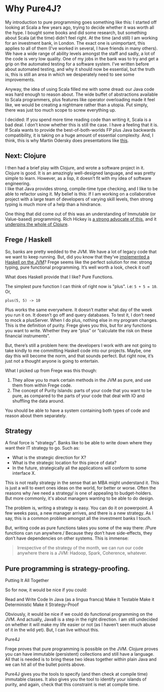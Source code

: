# Why Pure4J?

My introduction to pure programming goes something like this:   I started off looking at Scala a few years ago, trying to 
decide whether it was worth all the hype.   I bought some books and did some research, but something about Scala (at the time)
didn’t feel right.  At the time (and still) I am working for an investment bank, in London.  The exact one is unimportant, 
this applies to all of them (I’ve worked in several, I have friends in many others).  We have a wide range of ability levels 
amongst the staff and sadly, a lot of the code is very low quality.  One of my jobs in the bank was to try and get a grip on 
the automated testing for a software system.  I’ve written before about automated testing, and why it should now be essential, 
but the truth is, this is still an area in which we desperately need to see some improvements.

Anyway, the idea of using Scala filled me with some dread:  our Java code was hard enough to reason about.  The wide buffet 
of abstractions available to Scala programmers, plus features like operator overloading made it feel like, we would be 
creating a nightmare rather than a utopia.  Put simply, there was just too much scope to screw everything up.

I decided: If you spend more time reading code than writing it, Scala is a bad deal.  I don’t know whether this is 
still the case.  I have a feeling that it is.  If Scala wants to provide the best-of-both-worlds FP plus Java 
backwards compatibility, it is taking on a huge amount of essential complexity.  And, I think, this is why 
Martin Odersky does presentations like [this](https://www.youtube.com/watch?v=WxyyJyB_Ssc).

## Next: Clojure

I then had a brief play with Clojure, and wrote a software project in it.  Clojure is good.  It is an amazingly well-designed 
language, and was pretty simple to learn.  However, as a lisp, it doesn’t fit with my idea of software engineering.   
I like that Java provides strong, compile-time type checking, and I like to be able to refactor using it.  My belief is this: 
If I am working on a collaborative project with a large team of developers of varying skill levels, then strong typing is 
much more of a help than a hindrance.

One thing that did come out of this was an understanding of Immutable (or Value-based) programming.  Rich Hickey 
is [a strong advocate of this](https://youtu.be/-6BsiVyC1kM), and it 
[underpins the whole of Clojure](http://www.infoq.com/articles/in-depth-look-clojure-collections).  

## Frege / Haskell

So, banks are pretty wedded to the JVM.   We have a lot of legacy code that we want to keep running.  But, did you 
know that they’ve [implemented a Haskell on the JVM](https://github.com/Frege/frege)?  Frege seems like the perfect 
solution for me:   strong typing, pure functional programming.  It’s well worth a look, check it out!

What does Haskell provide that I like?  Pure Functions.  

The simplest pure function I can think of right now is "plus".  i.e:  `5 + 5 = 10`.  Or,

```
plus(5, 5) -> 10
```

Plus works the same everywhere.  It doesn’t matter what day of the week you run it on.  It doesn’t go off and query databases. 
To test it, I don’t need to mock a plusServer.  When I do plus, nothing else in my program changes.  This is the definition 
of purity.  Frege gives you this, but for any functions you want to write.   Whether they are “plus” or “calculate the risk 
on these financial instruments”.

But, there’s still a problem here:  the developers I work with are not going to take kindly to me committing Haskell code 
into our projects.   Maybe, one day this will become the norm, and that sounds perfect.  But right now, it’s just not a 
thought anyone is going to entertain.

What I picked up from Frege was this though:  

1.  They allow you to mark certain methods in the JVM as pure, and use them from within Frege code.    
2.  The concept of Purity Islands:   parts of your code that you want to be pure, as compared to the parts of your code that deal with IO and shuffling the data around.  

You should be able to have a system containing both types of code and reason about them separately.

## Strategy

A final force is "strategy".   Banks like to be able to write down where they want their IT strategy to go.   Such as:
* What is the strategic direction for X? 
* What is the strategic location for this piece of data? 
* In the future, strategically all the applications will conform to some interface X.

This is not really strategy in the sense that an MBA might understand it.  This is just a will to exert ones ideas on the
world, for better or worse.  Often the reasons why /we need a strategy/ is one of appealing to budget-holders.  But more 
commonly, it's about managers wanting to be able to do design.  

The problem is, writing a strategy is easy.  You can do it on powerpoint.   A few weeks pass, a new manager arrives, 
and there is a new strategy.   As I say, this is a common problem amongst all the investment banks I touch.

But, writing code as pure functions takes you some of the way there:  /Pure functions can run anywhere./  Because they 
don’t have side-effects, they don’t have dependencies on other systems.   This is immense:  

> Irrespective of the strategy of the month, we can run our code anywhere there is a JVM:  Hadoop, Spark, Coherence, whatever.  

## Pure programming is strategy-proofing.

Putting It All Together

So for now, it would be nice if you could:

Read and Write Code In Java (as a lingua franca)
Make It Testable
Make it Deterministic
Make it Strategy-Proof

Obviously, it would be nice if we could do functional programming on the JVM.  And actually, Java8 is a step in the right direction.  I am still undecided on whether it will make my life easier or not (as I haven’t seen much abuse of it in the wild yet).  But, I can live without this.

Pure4J

Frege proves that pure programming is possible on the JVM.  Clojure proves you can have immutable (persistent) collections and still have a language.  All that is needed is to bring these two ideas together within plain Java and we can hit all of the bullet points above.  

Pure4J gives you the tools to specify (and then check at compile time) immutable classes.  It also gives you the tool to identify your islands of purity, and again, check that this constraint is met at compile time.   
